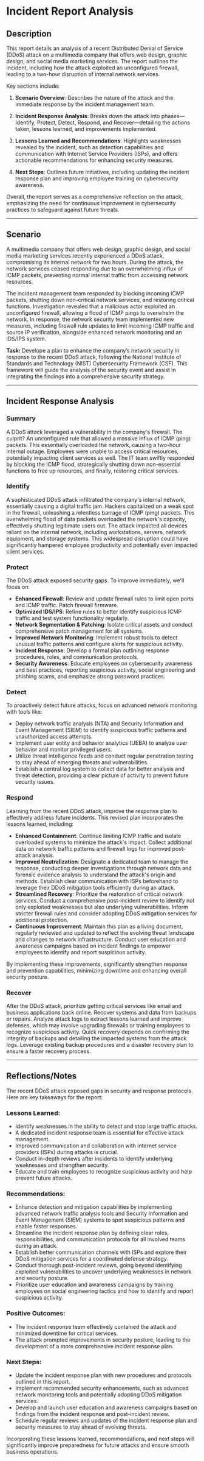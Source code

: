 # Incident Report Analysis
## Description

This report details an analysis of a recent Distributed Denial of Service (DDoS) attack on a multimedia company that offers web design, graphic design, and social media marketing services. The report outlines the incident, including how the attack exploited an unconfigured firewall, leading to a two-hour disruption of internal network services.

Key sections include:

1. **Scenario Overview**: Describes the nature of the attack and the immediate response by the incident management team.
   
2. **Incident Response Analysis**: Breaks down the attack into phases—Identify, Protect, Detect, Respond, and Recover—detailing the actions taken, lessons learned, and improvements implemented.

3. **Lessons Learned and Recommendations**: Highlights weaknesses revealed by the incident, such as detection capabilities and communication with Internet Service Providers (ISPs), and offers actionable recommendations for enhancing security measures.

4. **Next Steps**: Outlines future initiatives, including updating the incident response plan and improving employee training on cybersecurity awareness.

Overall, the report serves as a comprehensive reflection on the attack, emphasizing the need for continuous improvement in cybersecurity practices to safeguard against future threats.

---

## Scenario

A multimedia company that offers web design, graphic design, and social media marketing services recently experienced a DDoS attack, compromising its internal network for two hours. During the attack, the network services ceased responding due to an overwhelming influx of ICMP packets, preventing normal internal traffic from accessing network resources. 

The incident management team responded by blocking incoming ICMP packets, shutting down non-critical network services, and restoring critical functions. Investigation revealed that a malicious actor exploited an unconfigured firewall, allowing a flood of ICMP pings to overwhelm the network. In response, the network security team implemented new measures, including firewall rule updates to limit incoming ICMP traffic and source IP verification, alongside enhanced network monitoring and an IDS/IPS system.

**Task:** Develope a plan to enhance the company’s network security in response to the recent DDoS attack, following the National Institute of Standards and Technology (NIST) Cybersecurity Framework (CSF). This framework will guide the analysis of the security event and assist in integrating the findings into a comprehensive security strategy.

---

## Incident Response Analysis

### Summary
A DDoS attack leveraged a vulnerability in the company's firewall. The culprit? An unconfigured rule that allowed a massive influx of ICMP (ping) packets. This essentially overloaded the network, causing a two-hour internal outage. Employees were unable to access critical resources, potentially impacting client services as well. The IT team swiftly responded by blocking the ICMP flood, strategically shutting down non-essential functions to free up resources, and finally, restoring critical services.

### Identify
A sophisticated DDoS attack infiltrated the company's internal network, essentially causing a digital traffic jam. Hackers capitalized on a weak spot in the firewall, unleashing a relentless barrage of ICMP (ping) packets. This overwhelming flood of data packets overloaded the network's capacity, effectively shutting legitimate users out. The attack impacted all devices reliant on the internal network, including workstations, servers, network equipment, and storage systems. This widespread disruption could have significantly hampered employee productivity and potentially even impacted client services.

### Protect
The DDoS attack exposed security gaps. To improve immediately, we'll focus on:
- **Enhanced Firewall**: Review and update firewall rules to limit open ports and ICMP traffic. Patch firewall firmware.
- **Optimized IDS/IPS**: Refine rules to better identify suspicious ICMP traffic and test system functionality regularly.
- **Network Segmentation & Patching**: Isolate critical assets and conduct comprehensive patch management for all systems.
- **Improved Network Monitoring**: Implement robust tools to detect unusual traffic patterns and configure alerts for suspicious activity.
- **Incident Response**: Develop a formal plan outlining response procedures, roles, and communication protocols.
- **Security Awareness**: Educate employees on cybersecurity awareness and best practices, reporting suspicious activity, social engineering and phishing scams, and emphasize strong password practices.
### Detect
To proactively detect future attacks, focus on advanced network monitoring with tools like:
- Deploy network traffic analysis (NTA) and Security Information and Event Management (SIEM) to identify suspicious traffic patterns and unauthorized access attempts.
- Implement user entity and behavior analytics (UEBA) to analyze user behavior and monitor privileged users.
- Utilize threat intelligence feeds and conduct regular penetration testing to stay ahead of emerging threats and vulnerabilities.
- Establish a central log system to collect data for better analysis and threat detection, providing a clear picture of activity to prevent future security issues.

### Respond
Learning from the recent DDoS attack, improve the response plan to effectively address future incidents. This revised plan incorporates the lessons learned, including:
- **Enhanced Containment**: Continue limiting ICMP traffic and isolate overloaded systems to minimize the attack's impact. Collect additional data on network traffic patterns and firewall logs for improved post-attack analysis.
- **Improved Neutralization**: Designate a dedicated team to manage the response, conducting deeper investigations through network data and forensic evidence analysis to understand the attack's origin and methods. Establish clear communication with ISPs beforehand to leverage their DDoS mitigation tools efficiently during an attack.
- **Streamlined Recovery**: Prioritize the restoration of critical network services. Conduct a comprehensive post-incident review to identify not only exploited weaknesses but also underlying vulnerabilities. Inform stricter firewall rules and consider adopting DDoS mitigation services for additional protection.
- **Continuous Improvement**: Maintain this plan as a living document, regularly reviewed and updated to reflect the evolving threat landscape and changes to network infrastructure. Conduct user education and awareness campaigns based on incident findings to empower employees to identify and report suspicious activity.

By implementing these improvements, significantly strengthen response and prevention capabilities, minimizing downtime and enhancing overall security posture.

### Recover
After the DDoS attack, prioritize getting critical services like email and business applications back online. Recover systems and data from backups or repairs. Analyze attack logs to extract lessons learned and improve defenses, which may involve upgrading firewalls or training employees to recognize suspicious activity. Quick recovery depends on confirming the integrity of backups and detailing the impacted systems from the attack logs. Leverage existing backup procedures and a disaster recovery plan to ensure a faster recovery process.

---

## Reflections/Notes

The recent DDoS attack exposed gaps in security and response protocols. Here are key takeaways for the report:

### Lessons Learned:
- Identify weaknesses in the ability to detect and stop large traffic attacks.
- A dedicated incident response team is essential for effective attack management.
- Improved communication and collaboration with internet service providers (ISPs) during attacks is crucial.
- Conduct in-depth reviews after incidents to identify underlying weaknesses and strengthen security.
- Educate and train employees to recognize suspicious activity and help prevent future attacks.

### Recommendations:
- Enhance detection and mitigation capabilities by implementing advanced network traffic analysis tools and Security Information and Event Management (SIEM) systems to spot suspicious patterns and enable faster responses.
- Streamline the incident response plan by defining clear roles, responsibilities, and communication protocols for all involved teams during an attack.
- Establish better communication channels with ISPs and explore their DDoS mitigation services for a coordinated defense strategy.
- Conduct thorough post-incident reviews, going beyond identifying exploited vulnerabilities to uncover underlying weaknesses in network and security posture.
- Prioritize user education and awareness campaigns by training employees on social engineering tactics and how to identify and report suspicious activity.

### Positive Outcomes:
- The incident response team effectively contained the attack and minimized downtime for critical services.
- The attack prompted improvements in security posture, leading to the development of a more comprehensive incident response plan.

### Next Steps:
- Update the incident response plan with new procedures and protocols outlined in this report.
- Implement recommended security enhancements, such as advanced network monitoring tools and potentially adopting DDoS mitigation services.
- Develop and launch user education and awareness campaigns based on findings from the incident response and post-incident review.
- Schedule regular reviews and updates of the incident response plan and security measures to stay ahead of evolving threats.

Incorporating these lessons learned, recommendations, and next steps will significantly improve preparedness for future attacks and ensure smooth business operations.
